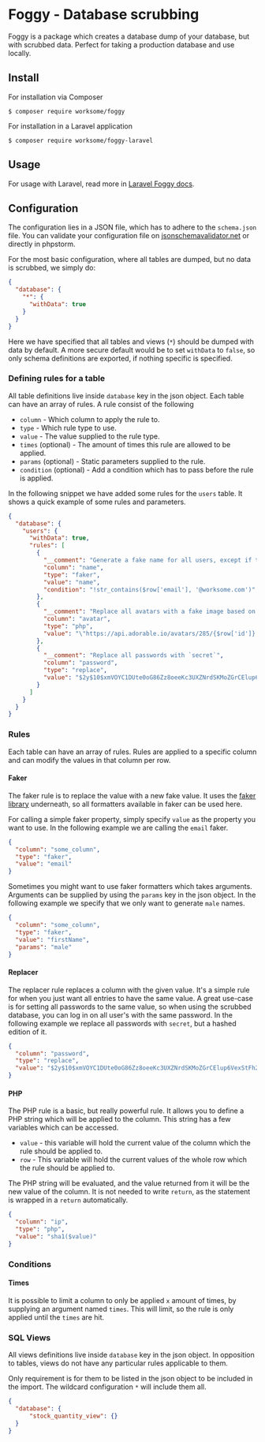 # Foggy - Database scrubbing

Foggy is a package which creates a database dump of your database, but with scrubbed data.
Perfect for taking a production database and use locally.

## Install

For installation via Composer
````shell
$ composer require worksome/foggy
````

For installation in a Laravel application
```shell
$ composer require worksome/foggy-laravel
```

## Usage

For usage with Laravel, read more in [Laravel Foggy docs](https://github.com/worksome/foggy-laravel#usage).

## Configuration

The configuration lies in a JSON file, which has to adhere to the `schema.json` file.
You can validate your configuration file on [jsonschemavalidator.net](https://www.jsonschemavalidator.net/) or directly in phpstorm.

For the most basic configuration, where all tables are dumped, but no data is scrubbed, we simply do:

```json
{
  "database": {
    "*": {
      "withData": true
    }
  }
}
```

Here we have specified that all tables and views (`*`) should be dumped with data by default.
A more secure default would be to set `withData` to `false`, so only schema definitions are exported, if nothing specific is specified.

### Defining rules for a table

All table definitions live inside `database` key in the json object.
Each table can have an array of rules. A rule consist of the following
- `column` - Which column to apply the rule to.
- `type` - Which rule type to use.
- `value` - The value supplied to the rule type.
- `times` (optional) - The amount of times this rule are allowed to be applied.
- `params` (optional) - Static parameters supplied to the rule.
- `condition` (optional) - Add a condition which has to pass before the rule is applied.

In the following snippet we have added some rules for the `users` table.
It shows a quick example of some rules and parameters.

```json
{
  "database": {
    "users": {
      "withData": true,
      "rules": [
        {
          "__comment": "Generate a fake name for all users, except if they are our own employees",
          "column": "name",
          "type": "faker",
          "value": "name",
          "condition": "!str_contains($row['email'], '@worksome.com')"
        },
        {
          "__comment": "Replace all avatars with a fake image based on their user id.",
          "column": "avatar",
          "type": "php",
          "value": "\"https://api.adorable.io/avatars/285/{$row['id']}.png\""
        },
        {
          "__comment": "Replace all passwords with `secret`",
          "column": "password",
          "type": "replace",
          "value": "$2y$10$xmVOYC1DUte0oG86Zz8oeeKc3UXZNrdSKMoZGrCElup6VexStFh22"
        }
      ]
    }
  }
}
```

### Rules

Each table can have an array of rules. Rules are applied to a specific column and can modify
the values in that column per row.

#### Faker

The faker rule is to replace the value with a new fake value.
It uses the [faker library](https://github.com/fzaninotto/Faker) underneath, so all formatters
available in faker can be used here.

For calling a simple faker property, simply specify `value` as the property you want to use.
In the following example we are calling the `email` faker.

```json
{
  "column": "some_column",
  "type": "faker",
  "value": "email"
}
```

Sometimes you might want to use faker formatters which takes arguments. Arguments can be
supplied by using the `params` key in the json object.
In the following example we specify that we only want to generate `male` names.

```json
{
  "column": "some_column",
  "type": "faker",
  "value": "firstName",
  "params": "male"
}
```

#### Replacer

The replacer rule replaces a column with the given value.
It's a simple rule for when you just want all entries to have the same value. A great use-case is for
setting all passwords to the same value, so when using the scrubbed database, you can log in on all user's
with the same password.
In the following example we replace all passwords with `secret`, but a hashed edition of it.

```json
{
  "column": "password",
  "type": "replace",
  "value": "$2y$10$xmVOYC1DUte0oG86Zz8oeeKc3UXZNrdSKMoZGrCElup6VexStFh22"
}
```

#### PHP

The PHP rule is a basic, but really powerful rule. It allows you to define a PHP string which will be applied
to the column.
This string has a few variables which can be accessed.
- `value` - this variable will hold the current value of the column which the rule should be applied to.
- `row` - This variable will hold the current values of the whole row which the rule should be applied to.

The PHP string will be evaluated, and the value returned from it will be the new value of the column. It is
not needed to write `return`, as the statement is wrapped in a `return` automatically.

```json
{
  "column": "ip",
  "type": "php",
  "value": "sha1($value)"
}
```

### Conditions

#### Times

It is possible to limit a column to only be applied `x` amount of times, by supplying an argument named
`times`. This will limit, so the rule is only applied until the `times` are hit.

### SQL Views

All views definitions live inside `database` key in the json object.
In opposition to tables, views do not have any particular rules applicable to them.

Only requirement is for them to be listed in the json object to be included in the import.
The wildcard configuration `*` will include them all.

```json
{
  "database": {
      "stock_quantity_view": {}
  }
}
```
